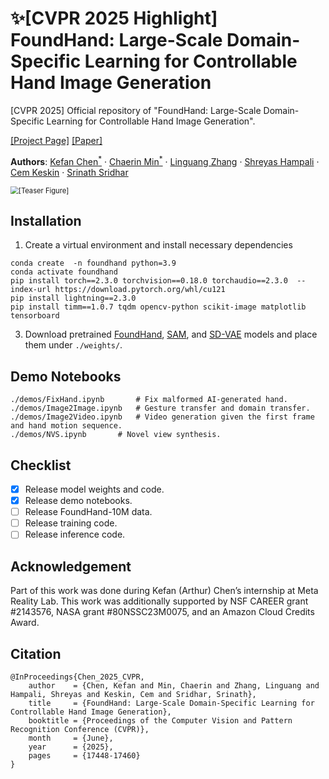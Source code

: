 # :sparkles:[CVPR 2025 Highlight] FoundHand: Large-Scale Domain-Specific Learning for Controllable Hand Image Generation

[CVPR 2025] Official repository of "FoundHand: Large-Scale Domain-Specific Learning for Controllable Hand Image Generation".

[[Project Page]](https://ivl.cs.brown.edu/research/foundhand.html) [[Paper]](https://openaccess.thecvf.com/content/CVPR2025/papers/Chen_FoundHand_Large-Scale_Domain-Specific_Learning_for_Controllable_Hand_Image_Generation_CVPR_2025_paper.pdf) 

<p> <strong>Authors</strong>:
    <a href="https://arthurchen0518.github.io/">Kefan Chen<sup>*</sup></a>
    ·
    <a href="https://chaerinmin.github.io/">Chaerin Min<sup>*</sup></a>   
    ·
	<a href="https://lg-zhang.github.io/">Linguang Zhang</a> 	 
    ·
	<a href="https://shreyashampali.github.io/">Shreyas Hampali</a>          
    ·
	<a href="https://scholar.google.co.uk/citations?user=9HoiYnYAAAAJ&hl=en">Cem Keskin</a> 
    ·
    <a href="https://cs.brown.edu/people/ssrinath/">Srinath Sridhar</a>
</p>

<img src="./assets/teaser.jpg" alt="[Teaser Figure]" style="zoom:80%;" />


## Installation

1. Create a virtual environment and install necessary dependencies

```shell
conda create  -n foundhand python=3.9
conda activate foundhand
pip install torch==2.3.0 torchvision==0.18.0 torchaudio==2.3.0  --index-url https://download.pytorch.org/whl/cu121
pip install lightning==2.3.0
pip install timm==1.0.7 tqdm opencv-python scikit-image matplotlib tensorboard
```

3. Download pretrained [FoundHand](https://drive.google.com/file/d/1AR08bpX5Ync7VykXq-S7ww8YIbRihVMD/view?usp=sharing), [SAM](https://dl.fbaipublicfiles.com/segment_anything/sam_vit_h_4b8939.pth), and [SD-VAE](https://huggingface.co/stabilityai/sd-vae-ft-mse-original/resolve/main/vae-ft-mse-840000-ema-pruned.ckpt) models and place them under `./weights/`.

## Demo Notebooks
```shell
./demos/FixHand.ipynb       # Fix malformed AI-generated hand.
./demos/Image2Image.ipynb   # Gesture transfer and domain transfer.
./demos/Image2Video.ipynb   # Video generation given the first frame and hand motion sequence.
./demos/NVS.ipynb	    # Novel view synthesis.
```

## Checklist

- [x] Release model weights and code.
- [x] Release demo notebooks.
- [ ] Release FoundHand-10M data.
- [ ] Release training code.
- [ ] Release inference code.

## Acknowledgement

Part of this work was done during Kefan (Arthur) Chen’s internship at Meta Reality Lab. This work was additionally supported by NSF CAREER grant #2143576, NASA grant #80NSSC23M0075, and an Amazon Cloud Credits Award.


## Citation


```
@InProceedings{Chen_2025_CVPR,
    author    = {Chen, Kefan and Min, Chaerin and Zhang, Linguang and Hampali, Shreyas and Keskin, Cem and Sridhar, Srinath},
    title     = {FoundHand: Large-Scale Domain-Specific Learning for Controllable Hand Image Generation},
    booktitle = {Proceedings of the Computer Vision and Pattern Recognition Conference (CVPR)},
    month     = {June},
    year      = {2025},
    pages     = {17448-17460}
}
```
